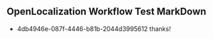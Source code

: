## OpenLocalization Workflow Test MarkDown
* 4db4946e-087f-4446-b81b-2044d3995612 
thanks!<!--HONumber=Mar16_HO2-->
